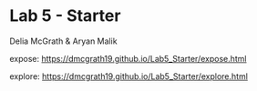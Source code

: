 # Lab 5 - Starter
Delia McGrath & Aryan Malik

expose: https://dmcgrath19.github.io/Lab5_Starter/expose.html

explore: https://dmcgrath19.github.io/Lab5_Starter/explore.html
